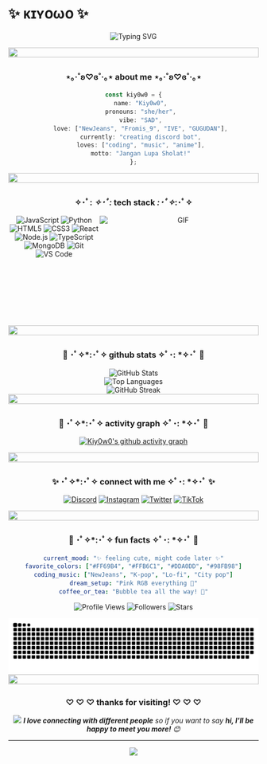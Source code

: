 # ✨ ᴋɪʏ໐ω໐ ✨
<div align="center">

![Typing SVG](https://readme-typing-svg.herokuapp.com?font=Fira+Code&pause=1000&color=FF69B4&background=FF000000&center=true&vCenter=true&width=435&lines=Welcome+to+my+digital+world+%F0%9F%8C%B8;Y2K+aesthetic+%E2%9C%A8+NewJeans+vibes;Coding+with+style+%F0%9F%92%96;Always+dreaming+in+pastel+%F0%9F%A6%84)

<img src="https://i.imgur.com/dBaSKWF.gif" height="20" width="100%">

### ⋆｡‧˚ʚ♡ɞ˚‧｡⋆ about me ⋆｡‧˚ʚ♡ɞ˚‧｡⋆

```typescript
const kiy0w0 = {
    name: "Kiy0w0",
    pronouns: "she/her",
    vibe: "SAD",
    love: ["NewJeans", "Fromis_9", "IVE", "GUGUDAN"],
    currently: "creating discord bot",
    loves: ["coding", "music", "anime"],
    motto: "Jangan Lupa Sholat!"
};
```

<img src="https://i.imgur.com/dBaSKWF.gif" height="20" width="100%">

### ✧･ﾟ: *✧･ﾟ:* tech stack *:･ﾟ✧*:･ﾟ✧

<img align="right" alt="GIF" src="https://raw.githubusercontent.com/abhisheknaiidu/abhisheknaiidu/master/code.gif" width="320" height="220" />

![JavaScript](https://img.shields.io/badge/JavaScript-F7DF1E?style=for-the-badge&logo=javascript&logoColor=black)
![Python](https://img.shields.io/badge/Python-3776AB?style=for-the-badge&logo=python&logoColor=white)
![HTML5](https://img.shields.io/badge/HTML5-E34F26?style=for-the-badge&logo=html5&logoColor=white)
![CSS3](https://img.shields.io/badge/CSS3-1572B6?style=for-the-badge&logo=css3&logoColor=white)
![React](https://img.shields.io/badge/React-20232A?style=for-the-badge&logo=react&logoColor=61DAFB)
![Node.js](https://img.shields.io/badge/Node.js-43853D?style=for-the-badge&logo=node.js&logoColor=white)
![TypeScript](https://img.shields.io/badge/TypeScript-007ACC?style=for-the-badge&logo=typescript&logoColor=white)
![MongoDB](https://img.shields.io/badge/MongoDB-4EA94B?style=for-the-badge&logo=mongodb&logoColor=white)
![Git](https://img.shields.io/badge/Git-F05032?style=for-the-badge&logo=git&logoColor=white)
![VS Code](https://img.shields.io/badge/VS_Code-0078D4?style=for-the-badge&logo=visual%20studio%20code&logoColor=white)

<img src="https://i.imgur.com/dBaSKWF.gif" height="20" width="100%">

### 💖 ･ﾟ✧*:･ﾟ✧ github stats ✧ﾟ･: *✧･ﾟ 💖

<div align="center">
  <img src="https://github-readme-stats.vercel.app/api?username=Kiy0w0&show_icons=true&theme=synthwave&bg_color=0d1117&title_color=ff69b4&icon_color=ff69b4&text_color=c9d1d9&border_color=ff69b4" alt="GitHub Stats" />
</div>

<div align="center">
  <img src="https://github-readme-stats.vercel.app/api/top-langs/?username=Kiy0w0&layout=compact&theme=synthwave&bg_color=0d1117&title_color=ff69b4&text_color=c9d1d9&border_color=ff69b4" alt="Top Languages" />
</div>

<div align="center">
  <img src="https://github-readme-streak-stats.herokuapp.com?user=Kiy0w0&theme=synthwave&background=0d1117&stroke=ff69b4&ring=ff69b4&fire=ff69b4&currStreakNum=c9d1d9&sideNums=c9d1d9&currStreakLabel=ff69b4&sideLabels=ff69b4&dates=c9d1d9" alt="GitHub Streak" />
</div>

<img src="https://i.imgur.com/dBaSKWF.gif" height="20" width="100%">

### 🌸 ･ﾟ✧*:･ﾟ✧ activity graph ✧ﾟ･: *✧･ﾟ 🌸

[![Kiy0w0's github activity graph](https://github-readme-activity-graph.vercel.app/graph?username=Kiy0w0&bg_color=0d1117&color=ff69b4&line=ff69b4&point=c9d1d9&area=true&hide_border=true)](https://github.com/ashutosh00710/github-readme-activity-graph)

<img src="https://i.imgur.com/dBaSKWF.gif" height="20" width="100%">

### ✨ ･ﾟ✧*:･ﾟ✧ connect with me ✧ﾟ･: *✧･ﾟ ✨

<div align="center">

[![Discord](https://img.shields.io/badge/Discord-%237289DA.svg?style=for-the-badge&logo=discord&logoColor=white)](https://discord.com)
[![Instagram](https://img.shields.io/badge/Instagram-%23E4405F.svg?style=for-the-badge&logo=Instagram&logoColor=white)](https://instagram.com)
[![Twitter](https://img.shields.io/badge/Twitter-%231DA1F2.svg?style=for-the-badge&logo=Twitter&logoColor=white)](https://twitter.com)
[![TikTok](https://img.shields.io/badge/TikTok-%23000000.svg?style=for-the-badge&logo=TikTok&logoColor=white)](https://tiktok.com)

</div>

<img src="https://i.imgur.com/dBaSKWF.gif" height="20" width="100%">

### 🦄 ･ﾟ✧*:･ﾟ✧ fun facts ✧ﾟ･: *✧･ﾟ 🦄

```yaml
current_mood: "✨ feeling cute, might code later ✨"
favorite_colors: ["#FF69B4", "#FFB6C1", "#DDA0DD", "#98FB98"]
coding_music: ["NewJeans", "K-pop", "Lo-fi", "City pop"]
dream_setup: "Pink RGB everything 💖"
coffee_or_tea: "Bubble tea all the way! 🧋"
```

<div align="center">

![Profile Views](https://komarev.com/ghpvc/?username=Kiy0w0&color=ff69b4&style=for-the-badge&label=Profile+Views)
![Followers](https://img.shields.io/github/followers/Kiy0w0?color=ff69b4&style=for-the-badge&label=Followers)
![Stars](https://img.shields.io/github/stars/Kiy0w0?color=ff69b4&style=for-the-badge&label=Stars)

<img src="https://raw.githubusercontent.com/platane/snk/output/github-contribution-grid-snake-dark.svg" alt="Snake animation" />

<img src="https://i.imgur.com/dBaSKWF.gif" height="20" width="100%">

### ♡ ♡ ♡ thanks for visiting! ♡ ♡ ♡

<img src="https://media.giphy.com/media/LnQjpWaON8nhr21vNW/giphy.gif" width="60"> <em><b>I love connecting with different people</b> so if you want to say <b>hi, I'll be happy to meet you more!</b> 😊</em>

</div>

---
<div align="center">
  <img src="https://capsule-render.vercel.app/api?type=waving&color=gradient&customColorList=12&height=100&section=footer&text=Stay%20Cute!%20💖&fontSize=20&fontColor=ffffff&animation=twinkling"/>
</div>
</div>
